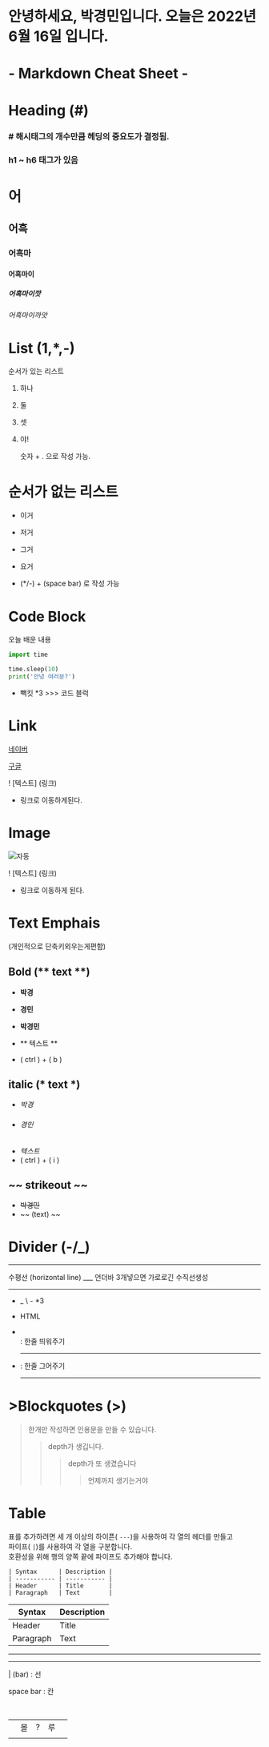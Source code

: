 # 안녕하세요, 박경민입니다. 오늘은 2022년 6월 16일 입니다.



# - Markdown Cheat Sheet - 

# Heading (#)

### # 해시태그의  개수만큼  헤딩의  중요도가  결정됨.

### h1  ~  h6  태그가 있음

# 어

## 어흑

### 어흑마

#### 어흑마이

##### 어흑마이깟

###### 어흑마이까앗

# List (1,*,-)

순서가 있는 리스트

1. 하나

2. 둘

3. 셋

4. 야!

   숫자 + . 으로 작성 가능.

# 순서가 없는 리스트

- 이거

- 저거

- 그거

- 요거

  

- (*/-) + (space bar) 로 작성 가능

# Code Block

오늘 배운 내용

```python
import time

time.sleep(10)
print('안녕 여러분?')
```

- 빽킷 *3  >>> 코드 블럭

# Link

[네이버](http://www.naver.com)<br>

[구글](http://www.google.com)<br>

! [텍스트] (링크)

- 링크로 이동하게된다.

# Image

![자동](README-images/167d1cd2da24cc7b8.jpg)

! [텍스트] (링크)

- 링크로 이동하게 된다.

# Text Emphais

(개인적으로 단축키외우는게편함)

## Bold (** text **)

- **박경**

- __경민__

- **박경민**

- ** 텍스트 **

- ( ctrl ) + ( b )

  

## italic (* text *) 

- *박경*
- ###### *경민*
- *텍스트*
- ( ctrl ) + ( i )  

## ~~ strikeout ~~

- ~~박경민~~
- ~~ (text) ~~

# Divider (-/_)

___

수평선 (horizontal line) ___ 언더바 3개넣으면 가로로긴 수직선생성

___

- _ \ - *3

- HTML

- <br>: 한줄 띄워주기

- <hr> : 한줄 그어주기

  <br>

  

  ---

  

# >Blockquotes (>)

> 한개만 작성하면 인용문을 만들 수 있습니다.
>
> > depth가 생깁니다.
> >
> > > depth가 또 생겼습니다
> > >
> > > > 언제까지 생기는거야

# Table

표를 추가하려면 세 개 이상의 하이픈( `---`)을 사용하여 각 열의 헤더를 만들고<br>파이프( `|`)를 사용하여 각 열을 구분합니다.<br>호환성을 위해 행의 양쪽 끝에 파이프도 추가해야 합니다.

```
| Syntax      | Description |
| ----------- | ----------- |
| Header      | Title       |
| Paragraph   | Text        |
```

| Syntax    | Description |
| --------- | ----------- |
| Header    | Title       |
| Paragraph | Text        |

---

---

| (bar) : 선

space bar : 칸

<br>

|      |      |      |      |      |
| :--- | ---- | ---- | ---- | ---- |
|      | 몰   | ?    | 루   |      |
|      |      |      |      |      |

